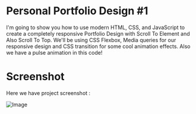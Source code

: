 # Personal Portfolio Design #1
I'm going to show you how to use modern HTML, CSS, and JavaScript to create a completely responsive Portfolio Design with Scroll To Element and Also Scroll To Top. We'll be using CSS Flexbox, Media queries for our responsive design and CSS  transition for some cool animation effects. Also we have a pulse animation in this code!

# Screenshot
Here we have project screenshot :

![Image](https://github.com/user-attachments/assets/3a8aef1e-21bd-4662-a3f5-66a5868206f2)
